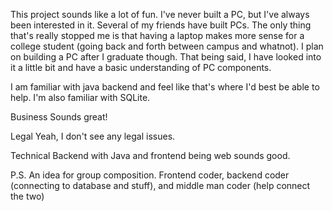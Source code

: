This project sounds like a lot of fun. I've never built a PC, but I've always been interested in it. Several of my friends have built PCs. The only thing that's really stopped me is that having a laptop makes more sense for a college student (going back and forth between campus and whatnot). I plan on building a PC after I graduate though. That being said, I have looked into it a little bit and have a basic understanding of PC components.

I am familiar with java backend and feel like that's where I'd best be able to help. I'm also familiar with SQLite.

Business
Sounds great!

Legal
Yeah, I don't see any legal issues.

Technical
Backend with Java and frontend being web sounds good.

P.S.
An idea for group composition. Frontend coder, backend coder (connecting to database and stuff), and middle man coder (help connect the two)
